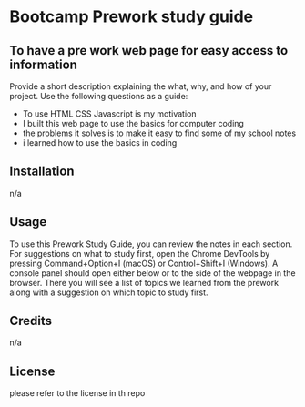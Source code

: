 # Bootcamp Prework study guide

## To have a pre work web page for easy access to information

Provide a short description explaining the what, why, and how of your project. Use the following questions as a guide:

- To use HTML CSS Javascript is my motivation
- I built this web page to use the basics for computer coding
- the problems it solves is to make it easy to find some of my school notes
- i learned how to use the basics in coding

## Installation

n/a

## Usage

To use this Prework Study Guide, you can review the notes in each section. For suggestions on what to study first, open the Chrome DevTools by pressing Command+Option+I (macOS) or Control+Shift+I (Windows). A console panel should open either below or to the side of the webpage in the browser. There you will see a list of topics we learned from the prework along with a suggestion on which topic to study first.

## Credits

n/a

## License

please refer to the license in th repo
